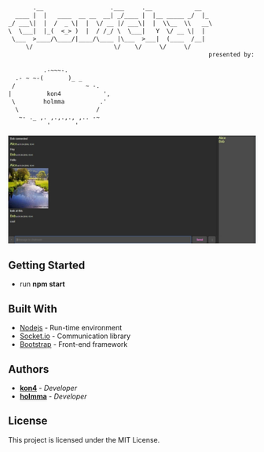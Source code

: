 ```

       .__                   .___     .__            __   
  ____ |  |   ____  __ __  __| _/____ |  |__ _____ _/  |_ 
_/ ___\|  |  /  _ \|  |  \/ __ |/ ___\|  |  \\__  \\   __\
\  \___|  |_(  <_> )  |  / /_/ \  \___|   Y  \/ __ \|  |  
 \___  >____/\____/|____/\____ |\___  >___|  (____  /__|  
     \/                       \/    \/     \/     \/      
                                                         presented by:

          .-~~~-.
  .- ~ ~-(       )_ _
 /                    ~ -.
|          kon4            ',
 \        holmma          .'
  \                      /
   ~- ._ ,. ,.,.,., ,.. -~
           '       '        
```
![cloudchat](https://github.com/eightfour/Cloudchat/blob/master/media/cloudchat.jpg)
## Getting Started

* run **npm start**

## Built With

* [Nodejs](https://nodejs.org/) - Run-time environment
* [Socket.io](https://socket.io) - Communication library
* [Bootstrap](https://getbootstrap.com/) - Front-end framework

## Authors

* **[kon4](https://github.com/eightfour)** - *Developer*
* **[holmma](https://github.com/holmma)** - *Developer*

## License

This project is licensed under the MIT License.
